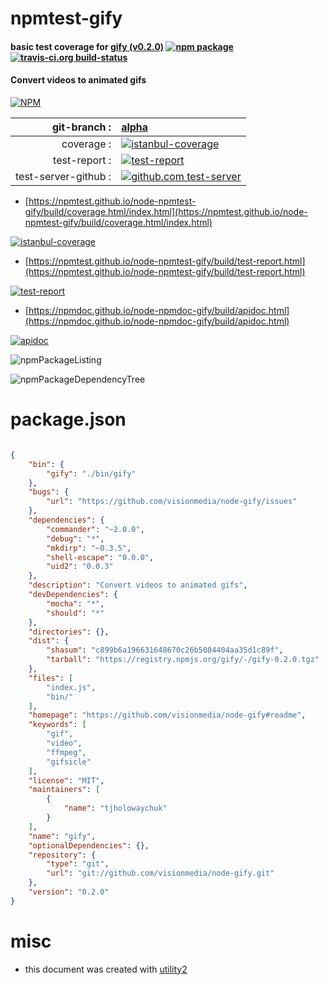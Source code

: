 # npmtest-gify

#### basic test coverage for  [gify (v0.2.0)](https://github.com/visionmedia/node-gify#readme)  [![npm package](https://img.shields.io/npm/v/npmtest-gify.svg?style=flat-square)](https://www.npmjs.org/package/npmtest-gify) [![travis-ci.org build-status](https://api.travis-ci.org/npmtest/node-npmtest-gify.svg)](https://travis-ci.org/npmtest/node-npmtest-gify)

#### Convert videos to animated gifs

[![NPM](https://nodei.co/npm/gify.png?downloads=true&downloadRank=true&stars=true)](https://www.npmjs.com/package/gify)

| git-branch : | [alpha](https://github.com/npmtest/node-npmtest-gify/tree/alpha)|
|--:|:--|
| coverage : | [![istanbul-coverage](https://npmtest.github.io/node-npmtest-gify/build/coverage.badge.svg)](https://npmtest.github.io/node-npmtest-gify/build/coverage.html/index.html)|
| test-report : | [![test-report](https://npmtest.github.io/node-npmtest-gify/build/test-report.badge.svg)](https://npmtest.github.io/node-npmtest-gify/build/test-report.html)|
| test-server-github : | [![github.com test-server](https://npmtest.github.io/node-npmtest-gify/GitHub-Mark-32px.png)](https://npmtest.github.io/node-npmtest-gify/build/app/index.html) | | build-artifacts : | [![build-artifacts](https://npmtest.github.io/node-npmtest-gify/glyphicons_144_folder_open.png)](https://github.com/npmtest/node-npmtest-gify/tree/gh-pages/build)|

- [https://npmtest.github.io/node-npmtest-gify/build/coverage.html/index.html](https://npmtest.github.io/node-npmtest-gify/build/coverage.html/index.html)

[![istanbul-coverage](https://npmtest.github.io/node-npmtest-gify/build/screenCapture.buildCi.browser.%252Ftmp%252Fbuild%252Fcoverage.lib.html.png)](https://npmtest.github.io/node-npmtest-gify/build/coverage.html/index.html)

- [https://npmtest.github.io/node-npmtest-gify/build/test-report.html](https://npmtest.github.io/node-npmtest-gify/build/test-report.html)

[![test-report](https://npmtest.github.io/node-npmtest-gify/build/screenCapture.buildCi.browser.%252Ftmp%252Fbuild%252Ftest-report.html.png)](https://npmtest.github.io/node-npmtest-gify/build/test-report.html)

- [https://npmdoc.github.io/node-npmdoc-gify/build/apidoc.html](https://npmdoc.github.io/node-npmdoc-gify/build/apidoc.html)

[![apidoc](https://npmdoc.github.io/node-npmdoc-gify/build/screenCapture.buildCi.browser.%252Ftmp%252Fbuild%252Fapidoc.html.png)](https://npmdoc.github.io/node-npmdoc-gify/build/apidoc.html)

![npmPackageListing](https://npmtest.github.io/node-npmtest-gify/build/screenCapture.npmPackageListing.svg)

![npmPackageDependencyTree](https://npmtest.github.io/node-npmtest-gify/build/screenCapture.npmPackageDependencyTree.svg)



# package.json

```json

{
    "bin": {
        "gify": "./bin/gify"
    },
    "bugs": {
        "url": "https://github.com/visionmedia/node-gify/issues"
    },
    "dependencies": {
        "commander": "~2.0.0",
        "debug": "*",
        "mkdirp": "~0.3.5",
        "shell-escape": "0.0.0",
        "uid2": "0.0.3"
    },
    "description": "Convert videos to animated gifs",
    "devDependencies": {
        "mocha": "*",
        "should": "*"
    },
    "directories": {},
    "dist": {
        "shasum": "c899b6a196631648670c26b5084404aa35d1c89f",
        "tarball": "https://registry.npmjs.org/gify/-/gify-0.2.0.tgz"
    },
    "files": [
        "index.js",
        "bin/"
    ],
    "homepage": "https://github.com/visionmedia/node-gify#readme",
    "keywords": [
        "gif",
        "video",
        "ffmpeg",
        "gifsicle"
    ],
    "license": "MIT",
    "maintainers": [
        {
            "name": "tjholowaychuk"
        }
    ],
    "name": "gify",
    "optionalDependencies": {},
    "repository": {
        "type": "git",
        "url": "git://github.com/visionmedia/node-gify.git"
    },
    "version": "0.2.0"
}
```



# misc
- this document was created with [utility2](https://github.com/kaizhu256/node-utility2)
